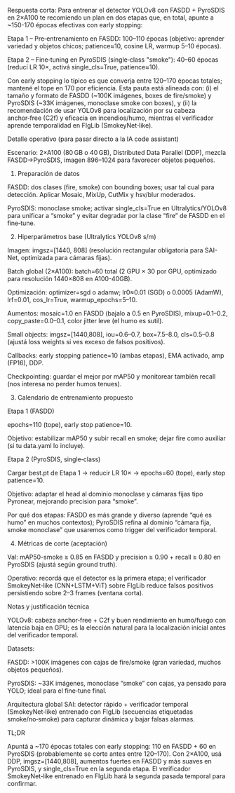 Respuesta corta:
Para entrenar el detector YOLOv8 con FASDD + PyroSDIS en 2×A100 te recomiendo un plan en dos etapas que, en total, apunte a ~150-170 
épocas efectivas con early stopping:

Etapa 1 – Pre‑entrenamiento en FASDD: 100–110 épocas (objetivo: aprender variedad y objetos chicos; patience≈10, cosine LR, warmup 
5–10 épocas).

Etapa 2 – Fine‑tuning en PyroSDIS (single‑class "smoke"): 40–60 épocas (reducí LR 10×, activá single_cls=True, patience≈10).

Con early stopping lo típico es que converja entre 120–170 épocas totales; mantené el tope en 170 por eficiencia. Esta pauta está 
alineada con: (i) el tamaño y formato de FASDD (~100K imágenes, boxes de fire/smoke) y PyroSDIS (~33K imágenes, monoclase smoke con 
boxes), y (ii) la recomendación de usar YOLOv8 para localización por su cabeza anchor‑free (C2f) y eficacia en incendios/humo, 
mientras el verificador aprende temporalidad en FIgLib (SmokeyNet‑like).

Detalle operativo (para pasar directo a la IA code assistant)

Escenario: 2×A100 (80 GB o 40 GB), Distributed Data Parallel (DDP), mezcla FASDD→PyroSDIS, imagen 896–1024 para favorecer objetos 
pequeños.

1) Preparación de datos

FASDD: dos clases (fire, smoke) con bounding boxes; usar tal cual para detección. Aplicar Mosaic, MixUp, CutMix y hsv/blur moderados.

PyroSDIS: monoclase smoke; activar single_cls=True en Ultralytics/YOLOv8 para unificar a “smoke” y evitar degradar por la clase 
“fire” de FASDD en el fine‑tune.

2) Hiperparámetros base (Ultralytics YOLOv8 s/m)

Imagen: imgsz=[1440, 808] (resolución rectangular obligatoria para SAI-Net, optimizada para cámaras fijas).

Batch global (2×A100): batch=60 total (2 GPU × 30 por GPU, optimizado para resolución 1440×808 en A100-40GB).

Optimización: optimizer=sgd o adamw; lr0≈0.01 (SGD) o 0.0005 (AdamW), lrf=0.01, cos_lr=True, warmup_epochs=5–10.

Aumentos: mosaic=1.0 en FASDD (bajalo a 0.5 en PyroSDIS), mixup=0.1–0.2, copy_paste=0.0–0.1, color jitter leve (el humo es sutil).

Small objects: imgsz=[1440,808], iou=0.6–0.7, box=7.5–8.0, cls=0.5–0.8 (ajustá loss weights si ves exceso de falsos positivos).

Callbacks: early stopping patience=10 (ambas etapas), EMA activado, amp (FP16), DDP.

Checkpointing: guardar el mejor por mAP50 y monitorear también recall (nos interesa no perder humos tenues).

3) Calendario de entrenamiento propuesto

Etapa 1 (FASDD)

epochs=110 (tope), early stop patience=10.

Objetivo: estabilizar mAP50 y subir recall en smoke; dejar fire como auxiliar (si tu data.yaml lo incluye).

Etapa 2 (PyroSDIS, single‑class)

Cargar best.pt de Etapa 1 → reducir LR 10× → epochs=60 (tope), early stop patience=10.

Objetivo: adaptar el head al dominio monoclase y cámaras fijas tipo Pyronear, mejorando precision para “smoke”.

Por qué dos etapas: FASDD es más grande y diverso (aprende “qué es humo” en muchos contextos); PyroSDIS refina al dominio “cámara 
fija, smoke monoclase” que usaremos como trigger del verificador temporal.

4) Métricas de corte (aceptación)

Val: mAP50-smoke ≥ 0.85 en FASDD y precision ≥ 0.90 + recall ≥ 0.80 en PyroSDIS (ajustá según ground truth).

Operativo: recordá que el detector es la primera etapa; el verificador SmokeyNet‑like (CNN+LSTM+ViT) sobre FIgLib reduce falsos 
positivos persistiendo sobre 2–3 frames (ventana corta).

Notas y justificación técnica

YOLOv8: cabeza anchor‑free + C2f y buen rendimiento en humo/fuego con latencia baja en GPU; es la elección natural para la 
localización inicial antes del verificador temporal.

Datasets:

FASDD: >100K imágenes con cajas de fire/smoke (gran variedad, muchos objetos pequeños).

PyroSDIS: ~33K imágenes, monoclase “smoke” con cajas, ya pensado para YOLO; ideal para el fine‑tune final.

Arquitectura global SAI: detector rápido + verificador temporal (SmokeyNet‑like) entrenado con FIgLib (secuencias etiquetadas 
smoke/no‑smoke) para capturar dinámica y bajar falsas alarmas.

TL;DR

Apuntá a ~170 épocas totales con early stopping: 110 en FASDD + 60 en PyroSDIS (probablemente se corte antes entre 120–170). Con 
2×A100, usá DDP, imgsz=[1440,808], aumentos fuertes en FASDD y más suaves en PyroSDIS, y single_cls=True en la segunda etapa. El 
verificador SmokeyNet‑like entrenado en FIgLib hará la segunda pasada temporal para confirmar.
